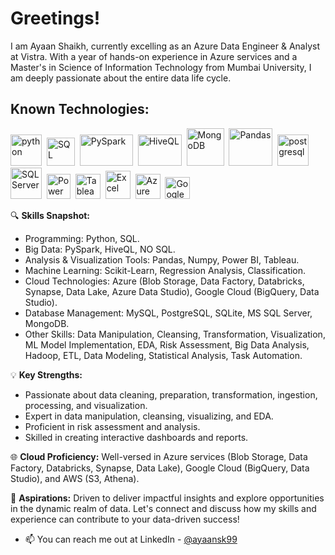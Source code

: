 <h1 align='left'>Greetings!</h1>

I am Ayaan Shaikh, currently excelling as an Azure Data Engineer & Analyst at Vistra. With a year of hands-on experience in Azure services and a Master's in Science of Information Technology from Mumbai University, I am deeply passionate about the entire data life cycle.

<h2 align='left'>Known Technologies:</h2>

<p align='left'>
  <img src="https://raw.githubusercontent.com/bablubambal/All_logo_and_pictures/1ac69ce5fbc389725f16f989fa53c62d6e1b4883/programming%20languages/python.svg" alt="python" height="50" width="50" />&nbsp;
  <img src="https://github.com/ayaansk199/png_for_my_readme/blob/main/Azure%20SQL.png" alt="SQL" height="45" width="45" />&nbsp; 
  <img src="https://github.com/ayaansk199/png_for_my_readme/blob/main/images.png" alt="PySpark" height="50" width="85" />&nbsp;
  <img src="https://github.com/ayaansk199/png_for_my_readme/blob/main/HiveQL.png" alt="HiveQL" height="50" width="70" />&nbsp;
  <img src="https://github.com/ayaansk199/png_for_my_readme/blob/main/Mongodb-PNG-Image-HD.png" alt="MongoDB" height="60" width="60" />&nbsp;
  <img src="https://github.com/ayaansk199/png_for_my_readme/blob/main/pandas.png" alt="Pandas" height="60" width="70" />&nbsp;
  <img src="https://github.com/bablubambal/All_logo_and_pictures/blob/main/databases/postgresql.svg" alt="postgresql" height="50" width="50" />&nbsp;
  <img src="https://github.com/ayaansk199/png_for_my_readme/blob/main/icons8-microsoft-sql-server-48.png" alt="SQL Server" height="50" width="50" />&nbsp;  
  <img src="https://github.com/marclelijveld/Power-BI-Icons/blob/main/SVG/Power-BI.svg" alt="Power BI" height="40" width="38" />&nbsp;
  <img src="https://github.com/ayaansk199/png_for_my_readme/blob/main/icons8-tableau-software-48.png" alt="Tableau" height="40" width="40" />&nbsp;
  <img src="https://github.com/ayaansk199/png_for_my_readme/blob/main/icons8-excel-48.png" alt="Excel" height="45" width="40" />&nbsp;
  <img src="https://github.com/ayaansk199/png_for_my_readme/blob/main/azure.png" alt="Azure" height="40" width="40" />&nbsp;
  <img src="https://github.com/ayaansk199/png_for_my_readme/blob/main/google-cloud-icon-2048x1646-7admxejz.png" alt="GoogleCloud" height="35" width="40" />&nbsp;
</p>

🔍 **Skills Snapshot:**
- Programming: Python, SQL.
- Big Data: PySpark, HiveQL, NO SQL.
- Analysis & Visualization Tools: Pandas, Numpy, Power BI, Tableau.
- Machine Learning: Scikit-Learn, Regression Analysis, Classification.
- Cloud Technologies: Azure (Blob Storage, Data Factory, Databricks, Synapse, Data Lake, Azure Data Studio), Google Cloud (BigQuery, Data Studio).
- Database Management: MySQL, PostgreSQL, SQLite, MS SQL Server, MongoDB.
- Other Skills: Data Manipulation, Cleansing, Transformation, Visualization, ML Model Implementation, EDA, Risk Assessment, Big Data Analysis, Hadoop, ETL, Data Modeling, Statistical Analysis, Task Automation.

💡 **Key Strengths:**
- Passionate about data cleaning, preparation, transformation, ingestion, processing, and visualization.
- Expert in data manipulation, cleansing, visualizing, and EDA.
- Proficient in risk assessment and analysis.
- Skilled in creating interactive dashboards and reports.

🌐 **Cloud Proficiency:**
Well-versed in Azure services (Blob Storage, Data Factory, Databricks, Synapse, Data Lake), Google Cloud (BigQuery, Data Studio), and AWS (S3, Athena).

🚀 **Aspirations:**
Driven to deliver impactful insights and explore opportunities in the dynamic realm of data. Let's connect and discuss how my skills and experience can contribute to your data-driven success!

- 📫 You can reach me out at LinkedIn - [@ayaansk99](https://www.linkedin.com/in/ayaan-shaikh-9930308817/)
